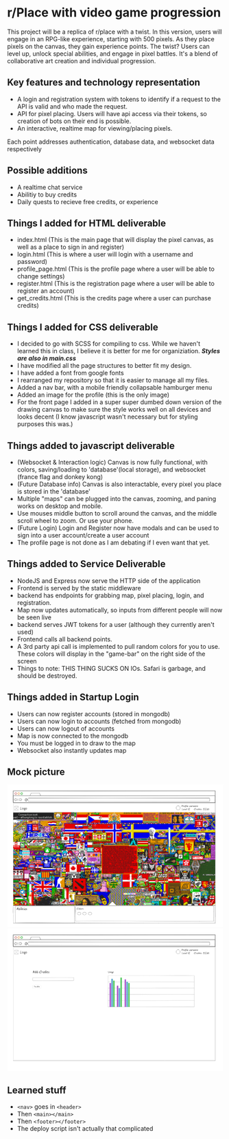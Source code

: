# r/Place with video game progression

This project will be a replica of r/place with a twist. In this version, users will engage in an RPG-like experience, starting with 500 pixels. As they place pixels on the canvas, they gain experience points. The twist? Users can level up, unlock special abilities, and engage in pixel battles. It's a blend of collaborative art creation and individual progression.

## Key features and technology representation

- A login and registration system with tokens to identify if a request to the API is valid and who made the request.
- API for pixel placing. Users will have api access via their tokens, so creation of bots on their end is possible.
- An interactive, realtime map for viewing/placing pixels.

Each point addresses authentication, database data, and websocket data respectively

## Possible additions

- A realtime chat service
- Abilitiy to buy credits
- Daily quests to recieve free credits, or experience

## Things I added for HTML deliverable

- index.html (This is the main page that will display the pixel canvas, as well as a place to sign in and register)
- login.html (This is where a user will login with a username and password)
- profile_page.html (This is the profile page where a user will be able to change settings)
- register.html (This is the registration page where a user will be able to register an account)
- get_credits.html (This is the credits page where a user can purchase credits)

## Things I added for CSS deliverable

- I decided to go with SCSS for compiling to css. While we haven't learned this in class, I believe it is better for me for organiziation. **_Styles are also in main.css_**
- I have modified all the page structures to better fit my design.
- I have added a font from google fonts
- I rearranged my repository so that it is easier to manage all my files.
- Added a nav bar, with a mobile friendly collapsable hamburger menu
- Added an image for the profile (this is the only image)
- For the front page I added in a super super dumbed down version of the drawing 
canvas to make sure the style works well on all devices and looks decent (I know javascript wasn't necessary but for styling purposes this was.)

## Things added to javascript deliverable

- (Websocket & Interaction logic) Canvas is now fully functional, with colors, saving/loading to 'database'(local storage), and websocket (france flag and donkey kong)
- (Future Database info) Canvas is also interactable, every pixel you place is stored in the 'database'
- Multiple "maps" can be plugged into the canvas, zooming, and paning works on desktop and mobile.
- Use mouses middle button to scroll around the canvas, and the middle scroll wheel to zoom. Or use your phone.
- (Future Login) Login and Register now have modals and can be used to sign into a user account/create a user account
- The profile page is not done as I am debating if I even want that yet.

## Things added to Service Deliverable
- NodeJS and Express now serve the HTTP side of the application
- Frontend is served by the static middleware
- backend has endpoints for grabbing map, pixel placing, login, and registration.
- Map now updates automatically, so inputs from different people will now be seen live
- backend serves JWT tokens for a user (although they currently aren't used)
- Frontend calls all backend points.
- A 3rd party api call is implemented to pull random colors for you to use. These colors will display in the "game-bar" on the right side of the screen
- Things to note: THIS THING SUCKS ON IOs. Safari is garbage, and should be destroyed.

## Things added in Startup Login
- Users can now register accounts (stored in mongodb)
- Users can now login to accounts (fetched from mongodb)
- Users can now logout of accounts
- Map is now connected to the mongodb 
- You must be logged in to draw to the map
- Websocket also instantly updates map

## Mock picture

![](/docs/mock1.png)
![](/docs/mock2.png)

## Learned stuff

- `<nav>` goes in `<header>`
- Then `<main></main>`
- Then `<footer></footer>`
- The deploy script isn't actually that complicated
